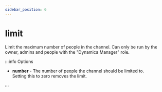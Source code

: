 ```yaml
---
sidebar_position: 6
---
```


# limit

Limit the maximum number of people in the channel. Can only be run by the owner, admins and people with the "Dynamica Manager" role.

:::info Options

- **number** - The number of people the channel should be limited to. Setting this to zero removes the limit.

:::